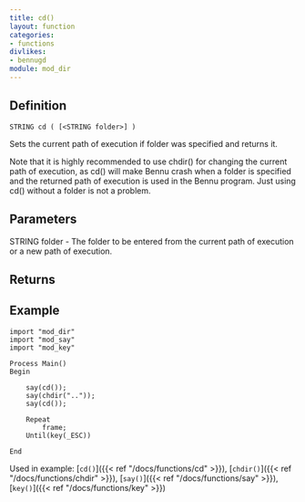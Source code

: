 ```yaml
---
title: cd()
layout: function
categories:
- functions
divlikes:
- bennugd
module: mod_dir
---
```


## Definition

    STRING cd ( [<STRING folder>] )

Sets the current path of execution if folder was specified and returns it.

Note that it is highly recommended to use chdir() for changing the current path of execution, as cd() will make Bennu crash when a folder is specified and the returned path of execution is used in the Bennu program. Just using cd() without a folder is not a problem.

## Parameters

STRING folder - The folder to be entered from the current path of execution or a new path of execution.

## Returns

## Example

```
import "mod_dir"
import "mod_say"
import "mod_key"

Process Main()
Begin

    say(cd());
    say(chdir(".."));
    say(cd());

    Repeat
        frame;
    Until(key(_ESC))

End
```

Used in example: [`cd()`]({{< ref "/docs/functions/cd" >}}), [`chdir()`]({{< ref "/docs/functions/chdir" >}}), [`say()`]({{< ref "/docs/functions/say" >}}), [`key()`]({{< ref "/docs/functions/key" >}})
